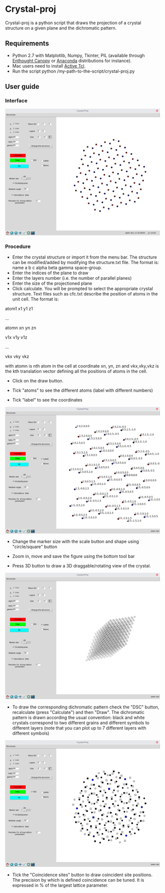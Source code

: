Crystal-proj
============


Crystal-proj is a python script that draws the projection of a crystal structure on a given plane and the dichromatic pattern.

## Requirements
* Python 2.7 with Matplotlib, Numpy, Tkinter, PIL (available through [Enthought Canopy](https://store.enthought.com/downloads/) or [Anaconda](http://continuum.io/downloads) distributions for instance).
* Mac users need to install [Active Tcl](http://www.activestate.com/activetcl/downloads).
* Run the script python /my-path-to-the-script/crystal-proj.py

## User guide

### Interface
![img1](/img1.png?raw=true)

### Procedure
* Enter the crystal structure or import it from the menu bar. The structure can be modified/added by modifying the structure.txt file. The format is: name a b c alpha beta gamma space-group. 
* Enter the indices of the plane to draw
* Enter the layers number (i.e. the number of parallel planes)
* Enter the size of the projectioned plane
* Click calculate. You will be prompted to select the appropriate crystal structure. Text files such as cfc.txt describe the position of atoms in the unit cell. The format is: 

atom1 x1 y1 z1

...

atomn xn yn zn

v1x v1y v1z

...

vkx vky vkz

with atomn is nth atom in the cell at coordinate xn, yn, zn and vkx,vky,vkz is the kth translation vector defining all the positions of atoms in the cell.
* Click on the draw button.

* Tick "atoms" to see the different atoms (label with different numbers)

* Tick "label" to see the coordinates

![img2](/img2.png?raw=true)

* Change the marker size with the scale button and shape using "circle/square" button

* Zoom in, move and save the figure using the bottom tool bar

* Press 3D button to draw a 3D draggable/rotating view of the crystal.

![img3](/img3.png?raw=true)

* To draw the corresponding dichromatic pattern check the "DSC" button, recalculate (press "Calculate") and then "Draw". The dichromatic pattern is drawn according the usual convention: black and white crystals correspond to two different grains and different symbols to different layers (note that you can plot up to 7 different layers with different symbols)

![img4](/img4.png?raw=true)

* Tick the "Coincidence sites" button to draw coincident site positions. The precision by which is defined coincidence  can be tuned. It is expressed in % of the largest lattice parameter.

